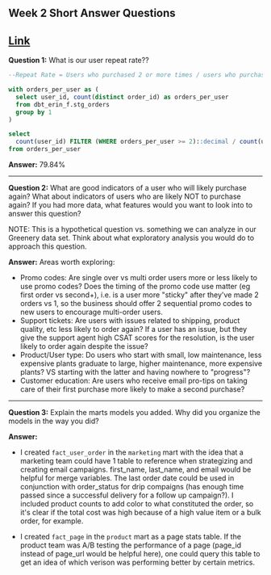 ## Week 2 Short Answer Questions
[Link](https://corise.com/course/analytics-engineering-with-dbt/week/contentweek_ckzmtktge010v147nf80ra029/module/module_ckzo7otb30074148r4kbe0y7q)
---
**Question 1:** What is our user repeat rate??


```sql
--Repeat Rate = Users who purchased 2 or more times / users who purchased

with orders_per_user as (
  select user_id, count(distinct order_id) as orders_per_user
  from dbt_erin_f.stg_orders 
  group by 1
)

select 
  count(user_id) FILTER (WHERE orders_per_user >= 2)::decimal / count(user_id)::decimal as repeat_rate
from orders_per_user
```
**Answer:** 79.84%

---

**Question 2:** What are good indicators of a user who will likely purchase again? What about indicators of users who are likely NOT to purchase again? If you had more data, what features would you want to look into to answer this question?

NOTE: This is a hypothetical question vs. something we can analyze in our Greenery data set. Think about what exploratory analysis you would do to approach this question.

**Answer:** 
Areas worth exploring:
* Promo codes: Are single over vs multi order users more or less likely to use promo codes? Does the timing of the promo code use matter (eg first order vs second+), i.e. is a user more "sticky" after they've made 2 orders vs 1, so the business should offer 2 sequential promo codes to new users to encourage multi-order users.
* Support tickets: Are users with issues related to shipping, product quality, etc less likely to order again? If a user has an issue, but they give the support agent high CSAT scores for the resolution, is the user likely to order again despite the issue?
* Product/User type: Do users who start with small, low maintenance, less expensive plants graduate to large, higher maintenance, more expensive plants? VS starting with the latter and having nowhere to "progress"?
* Customer education: Are users who receive email pro-tips on taking care of their first purchase more likely to make a second purchase?

---

**Question 3:** Explain the marts models you added. Why did you organize the models in the way you did?

**Answer:** 

* I created `fact_user_order` in the `marketing` mart with the idea that a marketing team could have 1 table to reference when strategizing and creating email campaigns.
first_name, last_name, and email would be helpful for merge variables. The last order date could be used in conjunction with order_status for drip compaigns (has enough time passed since a successful delivery for a follow up campaign?). I included product counts to add color to what constituted the order, so it's clear if the total cost was high because of a high value item or a bulk order, for example. 

* I created `fact_page` in the `product` mart as a page stats table. If the product team was A/B testing the performance of a page (page_id instead of page_url would be helpful here), one could query this table to get an idea of which verison was performing better by certain metrics.

